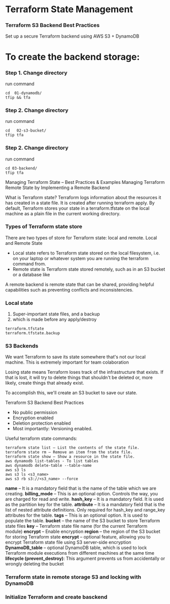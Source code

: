
# Terraform State Management 

### Terraform S3 Backend Best Practices
Set up a secure Terraform backend using AWS S3 + DynamoDB


# To create the backend storage:

### Step 1. Change directory
run command 
```shell
cd  01-dynamodb/
tfip && tfa 
```

### Step 2. Change directory
run command 
```shell
cd   02-s3-bucket/
tfip tfa 
```

### Step 2. Change directory
run command
```shell
cd 03-backend/
tfip tfa 
```

Managing Terraform State – Best Practices & Examples
Managing Terraform Remote State by Implementing a Remote Backend

What is Terraform state? 
Terraform logs information about the resources it has created in a state file. It is created after running terraform apply.
By default, Terraform stores your state in a terraform.tfstate on the local machine as a plain file in the current working directory.

### Types of Terraform state store
There are two types of store for Terraform state: local and remote.
Local and Remote State

- Local state refers to Terraform state stored on the local filesystem, i.e. on your laptop or whatever system you are running the terraform command from.
- Remote state is Terraform state stored remotely, such as in an S3 bucket or a database like

A remote backend is remote state that can be shared, providing helpful capabilities such as preventing conflicts and inconsistencies.

### Local state  
1. Super-important state files, and a backup
1. which is made before any apply/destroy

```
terraform.tfstate
terraform.tfstate.backup
```

### S3 Backends
We want Terraform to save its state somewhere that's not our local machine. This is extremely important for team colaboration 

Losing state means Terraform loses track of the infrastructure that exists. If that is lost, it will try to delete things that shouldn't be deleted or, more likely, create things that already exist.

To accomplish this, we'll create an S3 bucket to save our state.

Terraform S3 Backend Best Practices
- No public permission
- Encryption enabled
- Deletion protection enabled
- Most importantly: Versioning enabled.

Useful terraform state commands:

```
terraform state list — List the contents of the state file.
terraform state rm — Remove an item from the state file.
terraform state show — Show a resource in the state file.
aws dynamodb list-tables - To list tables
aws dynamodb delete-table --table-name 
aws s3 ls 
aws s3 ls <s3_name>
aws s3 rb s3://<s3_name> --force  
```

**name** – It is a mandatory field that is the name of the table which we are creating.
**billing_mode** – This is an optional option.  Controls the way, you are charged for read and write.
**hash_key** – It is a mandatory field. It is used as the partition key for the table.
**attribute** – It is a mandatory field that is the list of nested attribute definitions. Only required for hash_key and range_key attributes for the table.
**tags** – This is an optional option. It is used to populate the table.
**bucket** – the name of the S3 bucket to store Terraform state files
**key** – Terraform state file name (for the current Terraform module)
**encrypt** – Enable encryption
**region** – the region of the S3 bucket for storing Terraform state
**encrypt** – optional feature, allowing you to encrypt Terraform state file using S3 server-side encryption
**DynamoDB_table** – optional DynamoDB table, which is used to lock Terraform module executions from different machines at the same time
**lifecycle (prevent_destroy)**: This argument prevents us from accidentally or wrongly deleting the bucket

### Terraform state in remote storage S3 and locking with DynamoDB

### Initialize Terraform and create basckend 





